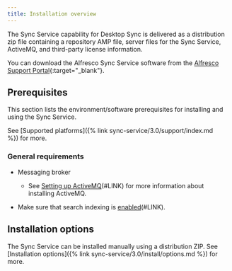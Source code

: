 ```yaml
---
title: Installation overview
---
```


The Sync Service capability for Desktop Sync is delivered as a distribution zip file containing a repository AMP file, server files for the Sync Service, ActiveMQ, and third-party license information.

You can download the Alfresco Sync Service software from the [Alfresco Support Portal](https://support.alfresco.com/){:target="_blank"}.

## Prerequisites

This section lists the environment/software prerequisites for installing and using the Sync Service.

See [Supported platforms]({% link sync-service/3.0/support/index.md %}) for more.

### General requirements

* Messaging broker
  * See [Setting up ActiveMQ](https://docs.alfresco.com/6.0/tasks/activemq-install.html)(#LINK) for more information about installing ActiveMQ.

* Make sure that search indexing is [enabled](https://docs.alfresco.com/6.0/concepts/search-home.html)(#LINK).

## Installation options

The Sync Service can be installed manually using a distribution ZIP. See [Installation options]({% link sync-service/3.0/install/options.md %}) for more.
